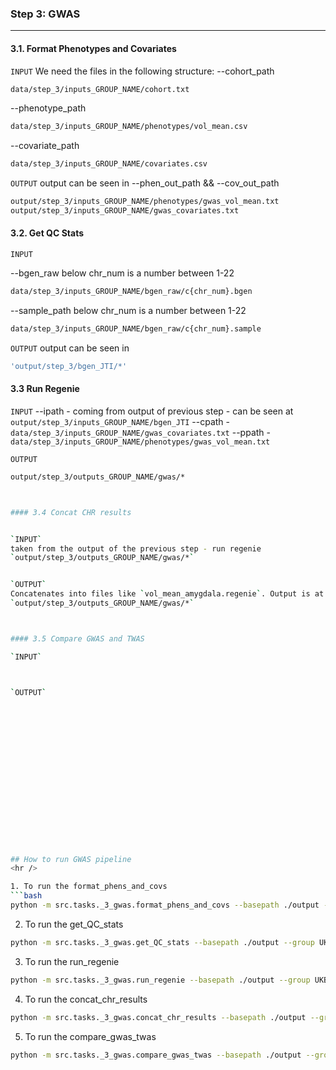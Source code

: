 
### Step 3: GWAS
<hr />

#### 3.1. Format Phenotypes and Covariates
`INPUT`
We need the  files in the following structure:
--cohort_path
```bash
data/step_3/inputs_GROUP_NAME/cohort.txt
```

--phenotype_path
```bash
data/step_3/inputs_GROUP_NAME/phenotypes/vol_mean.csv
```

--covariate_path
```bash
data/step_3/inputs_GROUP_NAME/covariates.csv
```




`OUTPUT`
output can be seen in 
--phen_out_path && --cov_out_path
```bash
output/step_3/inputs_GROUP_NAME/phenotypes/gwas_vol_mean.txt
output/step_3/inputs_GROUP_NAME/gwas_covariates.txt
```



#### 3.2. Get QC Stats
`INPUT`

--bgen_raw
below chr_num is a number between 1-22
```bash
data/step_3/inputs_GROUP_NAME/bgen_raw/c{chr_num}.bgen
```

--sample_path
below chr_num is a number between 1-22
```bash
data/step_3/inputs_GROUP_NAME/bgen_raw/c{chr_num}.sample

```




`OUTPUT`
output can be seen in 
```bash
'output/step_3/bgen_JTI/*'
```


#### 3.3 Run Regenie

`INPUT`
--ipath - coming from output of previous step - can be seen at `output/step_3/inputs_GROUP_NAME/bgen_JTI` 
--cpath - `data/step_3/inputs_GROUP_NAME/gwas_covariates.txt`
--ppath - `data/step_3/inputs_GROUP_NAME/phenotypes/gwas_vol_mean.txt`


`OUTPUT`
```bash
output/step_3/outputs_GROUP_NAME/gwas/*



#### 3.4 Concat CHR results


`INPUT`
taken from the output of the previous step - run regenie
`output/step_3/outputs_GROUP_NAME/gwas/*`


`OUTPUT`
Concatenates into files like `vol_mean_amygdala.regenie`. Output is at the same folder location at:
`output/step_3/outputs_GROUP_NAME/gwas/*`



#### 3.5 Compare GWAS and TWAS

`INPUT`



`OUTPUT`


















## How to run GWAS pipeline
<hr />

1. To run the format_phens_and_covs
```bash
python -m src.tasks._3_gwas.format_phens_and_covs --basepath ./output --group UKB
```

2. To run the get_QC_stats
```bash
python -m src.tasks._3_gwas.get_QC_stats --basepath ./output --group UKB
```

3. To run the run_regenie 
```bash
python -m src.tasks._3_gwas.run_regenie --basepath ./output --group UKB
```

4. To run the concat_chr_results 
```bash
python -m src.tasks._3_gwas.concat_chr_results --basepath ./output --group UKB
```

5. To run the compare_gwas_twas
```bash
python -m src.tasks._3_gwas.compare_gwas_twas --basepath ./output --group UKB --phens vol_mean
```



